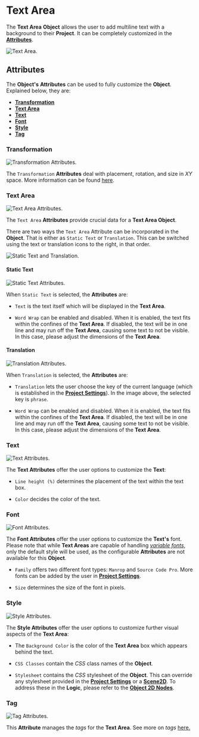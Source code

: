 # Text Area

The **Text Area** **Object** allows the user to add multiline text with a background to their **Project**. It can be completely customized in the [**Attributes**](textarea.md#attributes).

![Text Area.](../../../.gitbook/assets/2dgui-textarea1.png)


## Attributes

The **Object's** **Attributes** can be used to fully customize the **Object**. Explained below, they are:

* [**Transformation**](textarea.md#transformation)
* [**Text Area**](textarea.md#text-area)
* [**Text**](textarea.md#text)
* [**Font**](textarea.md#font)
* [**Style**](textarea.md#style)
* [**Tag**](textarea.md#tag)

### Transformation

![Transformation Attributes.](../../../.gitbook/assets/textareaimage220232.png)

The `Transformation` **Attributes** deal with placement, rotation, and size in *XY* space. More information can be found [here](../../attributes/common-attributes/transformation/README.md).

### Text Area

![Text Area Attributes.](../../../.gitbook/assets/textareatextareaatts20232.png)

The `Text Area` **Attributes** provide crucial data for a **Text Area Object**.

There are two ways the `Text Area` Attribute can be incorporated in the **Object**. That is either as `Static Text` or `Translation`. This can be switched using the text or translation icons to the right, in that order. 

![Static Text and Translation.](../../../.gitbook/assets/textvstranslation.png)

#### Static Text

![Static Text Attributes.](../../../.gitbook/assets/textareastatictext20241.png)

When `Static Text` is selected, the **Attributes** are:

* `Text` is the text itself which will be displayed in the **Text Area**. 

* `Word Wrap` can be enabled and disabled. When it is enabled, the text fits within the confines of the **Text Area**. If disabled, the text will be in one line and may run off the **Text Area**, causing some text to not be visible. In this case, please adjust the dimensions of the **Text Area**.

#### Translation

![Translation Attributes.](../../../.gitbook/assets/textareatranslation20241.png)

When `Translation` is selected, the **Attributes** are:

* `Translation` lets the user choose the key of the current language (which is established in the [**Project Settings**](../../../modules/project-settings/localization.md)). In the image above, the selected key is `phrase`.
 

* `Word Wrap` can be enabled and disabled. When it is enabled, the text fits within the confines of the **Text Area**. If disabled, the text will be in one line and may run off the **Text Area**, causing some text to not be visible. In this case, please adjust the dimensions of the **Text Area**.

### Text

![Text Attributes.](../../../.gitbook/assets/textareatextatts20232.png)
 
The **Text Attributes** offer the user options to customize the **Text**:

* `Line height (%)` determines the placement of the text within the text box. 

* `Color` decides the color of the text.

### Font

![Font Attributes.](../../../.gitbook/assets/textareafontatts20232.png)

The **Font Attributes** offer the user options to customize the **Text's** font. Please note that while **Text Areas** are capable of handling [*variable fonts*](../../../modules/project-settings/fonts.md#variable-fonts), only the default style will be used, as the configurable **Attributes** are not available for this **Object**.

* `Family` offers two different font types: `Manrop` and `Source Code Pro`. More fonts can be added by the user in [**Project Settings**](../../../modules/project-settings/fonts.md).

* `Size` determines the size of the font in pixels.

### Style 

![Style Attributes.](../../../.gitbook/assets/textareastyleatts20232.png)

The **Style Attributes** offer the user options to customize further visual aspects of the **Text Area**:

* The `Background Color` is the color of the **Text Area** box which appears behind the text. 

* `CSS Classes` contain the *CSS* class names of the **Object**. 

* `Stylesheet` contains the *CSS* stylesheet of the **Object**. This can override any stylesheet provided in the [**Project Settings**](../../../modules/project-settings/style.md) or a [**Scene2D**](../../project-objects/scene2d.md). To address these in the **Logic**, please refer to the [**Object 2D Nodes**](../../../toolbox/incari/object2d/README.md).

### Tag 

![Tag Attributes.](../../../.gitbook/assets/buttonattstag.png)

This **Attribute** manages the *tags* for the **Text Area**. See more on *tags* [here.](../../attributes/common-attributes/tag.md)
